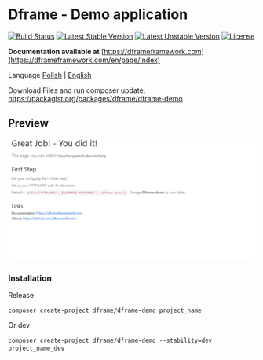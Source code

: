 # Dframe - Demo application

[![Build Status](https://travis-ci.org/dframe/dframe-demo.svg?branch=master)](https://travis-ci.org/dframe/dframe-demo)
[![Latest Stable Version](https://poser.pugx.org/dframe/dframe-demo/v/stable)](https://packagist.org/packages/dframe/Dframe-demo) 
[![Latest Unstable Version](https://poser.pugx.org/dframe/dframe-demo/v/unstable)](https://packagist.org/packages/dframe/Dframe-demo) 
[![License](https://poser.pugx.org/dframe/dframe-demo/license)](https://packagist.org/packages/dframe/Dframe-demo)

**Documentation available at** [https://dframeframework.com](https://dframeframework.com/en/page/index)

Language
[Polish](https://dframeframework.com/pl/page/index) | [English](https://dframeframework.com/en/page/index)

Download Files and run composer update.
https://packagist.org/packages/dframe/dframe-demo


## Preview
[![Preview](https://github.com/dframe/dframe-demo/blob/master/preview.png)](https://github.com/dframe/dframe-demo/blob/master/preview.png)


### Installation

Release

    composer create-project dframe/dframe-demo project_name

Or dev

    composer create-project dframe/dframe-demo --stability=dev project_name_dev


